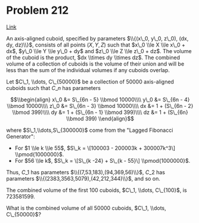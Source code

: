# Problem 212

[Link](https://projecteuler.net/problem=212)

An axis-aligned cuboid, specified by parameters $\\{(x\_0, y\_0, z\_0), (dx, dy, dz)\\}$, consists of all points $(X,Y,Z)$ such that $x\_0 \\le X \\le x\_0 + dx$, $y\_0 \\le Y \\le y\_0 + dy$ and $z\_0 \\le Z \\le z\_0 + dz$. The volume of the cuboid is the product, $dx \\times dy \\times dz$. The combined volume of a collection of cuboids is the volume of their union and will be less than the sum of the individual volumes if any cuboids overlap.

Let $C\_1, \\dots, C\_{50000}$ be a collection of $50000$ axis-aligned cuboids such that $C\_n$ has parameters

$$\\begin{align} x\_0 &= S\_{6n - 5} \\bmod 10000\\\\ y\_0 &= S\_{6n - 4} \\bmod 10000\\\\ z\_0 &= S\_{6n - 3} \\bmod 10000\\\\ dx &= 1 + (S\_{6n - 2} \\bmod 399)\\\\ dy &= 1 + (S\_{6n - 1} \\bmod 399)\\\\ dz &= 1 + (S\_{6n} \\bmod 399) \\end{align}$$

where $S\_1,\\dots,S\_{300000}$ come from the "Lagged Fibonacci Generator":

*   For $1 \\le k \\le 55$, $S\_k = \[100003 - 200003k + 300007k^3\] \\pmod{1000000}$.
*   For $56 \\le k$, $S\_k = \[S\_{k -24} + S\_{k - 55}\] \\pmod{1000000}$.

Thus, $C\_1$ has parameters $\\{(7,53,183),(94,369,56)\\}$, $C\_2$ has parameters $\\{(2383,3563,5079),(42,212,344)\\}$, and so on.

The combined volume of the first $100$ cuboids, $C\_1, \\dots, C\_{100}$, is $723581599$.

What is the combined volume of all $50000$ cuboids, $C\_1, \\dots, C\_{50000}$?